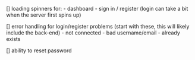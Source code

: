 [] loading spinners for:
    - dashboard
    - sign in / register (login can take a bit when the server first spins up)

[] error handling for login/register problems (start with these, this will likely include the back-end)
    - not connected
    - bad username/email
    - already exists

[] ability to reset password



